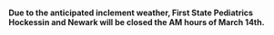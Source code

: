 [comment]: <> (Enter text below to display a message on all pages of the FSP website)
#### Due to the anticipated inclement weather, First State Pediatrics Hockessin and Newark will be closed the AM hours of March 14th.
